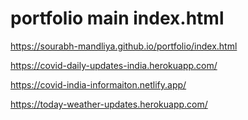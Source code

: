 # portfolio   main index.html

https://sourabh-mandliya.github.io/portfolio/index.html



https://covid-daily-updates-india.herokuapp.com/

https://covid-india-informaiton.netlify.app/


https://today-weather-updates.herokuapp.com/
